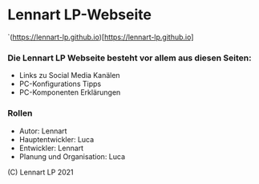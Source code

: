 # Lennart LP-Webseite
`(https://lennart-lp.github.io)[https://lennart-lp.github.io]

### Die Lennart LP Webseite besteht vor allem aus diesen Seiten:
* Links zu Social Media Kanälen
* PC-Konfigurations Tipps
* PC-Komponenten Erklärungen

### Rollen

* Autor: Lennart
* Hauptentwickler: Luca
* Entwickler: Lennart
* Planung und Organisation: Luca

(C) Lennart LP 2021
